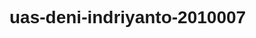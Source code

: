 # uas-deni-indriyanto-2010007
<!DOCTYPE html>
<html lang="en">
<head>
    <meta charset="UTF-8">
    <meta name="viewport" content="width=device-width, initial-scale=1">
    <title>Deni Indriyanto - 2010007</title>
    <style>
        * {
            font-family: Arial,Times new roman, sans-serif;
        }
        
        .wrap {
            width: 70%;
            display: flex;
            justify-content: space-between;
            margin: auto;
        }

        p {
            color: Pink;
        }

        .data_pemesan_tiket tr:nth-child(odd) {
            background-color: rgb(167, 230, 255);
            font-weight: bold;
        }

        .toggle-data {
            display: none;
        }

        .toggle-center {
            margin: auto;
        }

        #err_name, #err_jml_tiket {
            color: rgb(250, 57, 57);
            padding-top: 3px;
            font-size: 12px;
        }
    </style>
</head>
<body>
    <div class="wrap">
        <div class="toggle-center">
            <p>Online ticketing order Garuda airlines</p>
            <table border=0 cellpadding="20" cellspacing="10">
                <thead>
                   <form>
                        <tr>
                            <td>
                                Nama Pemesan
                            </td>
                            <td>
                               :
                            </td>
                            <td>
                                <input type="text" id="name">
                                <div id="err_name"></div>
                            </td>
                        </tr>
                        <tr>
                            <td>
                                Jumlah Tiket
                            </td>
                            <td>
                                :
                             </td>
                            <td>
                                <input type="number" id="jml_tiket">
                                <div id="err_jml_tiket"></div>
                            </td>
                        </tr>
                        <tr>
                            <td>
                                Kelas
                            </td>
                            <td>
                                :
                             </td>
                            <td>
                                <select name="kelas" id="kelas">
                                    <option value="eko">Ekonomi</option>
                                    <option value="bis">Bisnis</option>
                                    <option value="eks">Eksekutif</option>
                                </select>
                            </td>
                        </tr>

                        <tr>
                            <td>
                                Tujuan
                            </td>
                            <td>
                                :
                             </td>
                            <td>
                                <select name="tujuan" id="tujuan">
                                    <option value="Bali">Bali</option>
                                    <option value="Kalimantan">Kalimantan</option>
                                    <option value="Sulawesi">Sulawesi</option>
                                </select>
                            </td>
                        </tr>
                        <tr>
                            <td>Bagasi :</td>
                            <td>:</td>
                            <td>
                                <input type="radio" checked name="bagasi"  value="5kg"> 5 Kg
                                <input type="radio" name="bagasi"  value="10kg"> 10 Kg
                                <input type="radio" name="bagasi"  value="15kg"> 15 Kg
                            </td>
                        </tr>
                        <tr>
                            <td>
                                Asuransi 
    
